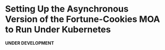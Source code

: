 # Setting Up the Asynchronous Version of the Fortune-Cookies MOA to Run Under Kubernetes

**UNDER DEVELOPMENT**